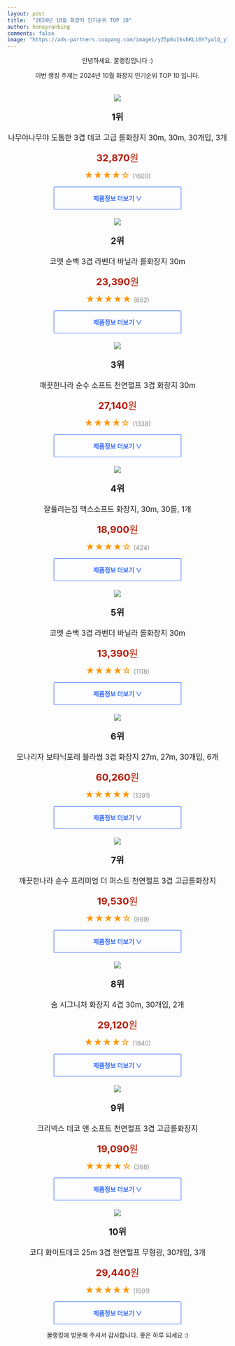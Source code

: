 ```yaml
---
layout: post
title:  "2024년 10월 화장지 인기순위 TOP 10"
author: honeyranking
comments: false
image: "https://ads-partners.coupang.com/image1/yZ5p6o1kvbKL16Y7yalQ_yIUbFkUeGTsUBJ7aaakgjW9sgLf1Elep0T-HwhQwPJweh-mXKLtWezl7XmfwQyniEwXUDJZR8d9S7ss5gHlF4pQIOWsnsIcslq8aHxaWs57l5e2oEyaPjG0T3TxDy6-De9q1hyqWCyUiPU5HcK42DSdDfNKsXWMofEyeF4KcZMrO7VuhTklYb49X3QVWlNc_VKcbQwe1PzKQT8uQROkfSjTGJuaSC-Bq0Q4ODeV0sxsHVgEen4skw38D678LeVFVUiM4i_vOPXhQNzJTs0d4w=="
---
```

<p style="text-align: center;">안녕하세요. 꿀랭킹입니다 :)</p>
<p style="text-align: center;">이번 랭킹 주제는 2024년 10월 화장지 인기순위 TOP 10 입니다.</p><center><img src="https://ads-partners.coupang.com/image1/yZ5p6o1kvbKL16Y7yalQ_yIUbFkUeGTsUBJ7aaakgjW9sgLf1Elep0T-HwhQwPJweh-mXKLtWezl7XmfwQyniEwXUDJZR8d9S7ss5gHlF4pQIOWsnsIcslq8aHxaWs57l5e2oEyaPjG0T3TxDy6-De9q1hyqWCyUiPU5HcK42DSdDfNKsXWMofEyeF4KcZMrO7VuhTklYb49X3QVWlNc_VKcbQwe1PzKQT8uQROkfSjTGJuaSC-Bq0Q4ODeV0sxsHVgEen4skw38D678LeVFVUiM4i_vOPXhQNzJTs0d4w==" style="margin-top:20px" /></center><p style="text-align: center; font-size: 20px"><b>1위</b></p><p style="text-align: center; font-size: 17px">나무야나무야 도톰한 3겹 데코 고급 롤화장지 30m, 30m, 30개입, 3개</p><p style="text-align: center;"><span style="color: #b61800; font-size: 22px;"><b>32,870</b>원</span></p><p style="text-align: center;"><span style="color: #ff9600; font-size: 20px;">★★★★☆ </span><span style="color: #878787;">(1603)</span></p><center><a href="https://link.coupang.com/re/AFFSDP?lptag=AF3899140&subid=honeyrank&pageKey=7449696134&itemId=19021765791&vendorItemId=87041085963&traceid=V0-153-5359f7f8dbef7497&clickBeacon=96c88430-8b51-11ef-8f2b-c51ae6cd09e6%7E3&requestid=20241016090000985164301701&token=31850C%7CMIXED"><div style="font-size: 14px; display: inline-block; padding: 15px 90px; color: #346aff; border-radius: 2px; border: 1px solid #346aff; cursor: pointer;"><b>제품정보 더보기 &or;</b></div></a></center><center><img src="https://ads-partners.coupang.com/image1/iAiKL4CYqndUqMZmiER96WT1wbv-U28pmVi-pNF8D_HapXV8rZrUvghzjvWFYsQwFZsbcIPmVlYr8Vwtiqd5Evil2FFEzUMlApvWTQC46q1jVaePJlXvpIWnydVQZHznu2I4wCmWs6Nck2XLN_FYM4xhGJVFzZ2Gmqbl_OkyZ86Lek98e49ZtO63etkVh9y6soU_03DYi3v1hLJC2-Hcx7SvZqcHotoWvzx0iMEFrUGJoTy84CAaVsMTEOlDTgHvr9xCOwzWCgf5A6SXVpk70SAFL-x4Z4cqI93iYQ==" style="margin-top:20px" /></center><p style="text-align: center; font-size: 20px"><b>2위</b></p><p style="text-align: center; font-size: 17px">코멧 순백 3겹 라벤더 바닐라 롤화장지 30m</p><p style="text-align: center;"><span style="color: #b61800; font-size: 22px;"><b>23,390</b>원</span></p><p style="text-align: center;"><span style="color: #ff9600; font-size: 20px;">★★★★★ </span><span style="color: #878787;">(652)</span></p><center><a href="https://link.coupang.com/re/AFFSDP?lptag=AF3899140&subid=honeyrank&pageKey=261192458&itemId=7633145557&vendorItemId=74924265429&traceid=V0-153-5875e3f7a89a609b&requestid=20241016090000985164301701&token=31850C%7CMIXED"><div style="font-size: 14px; display: inline-block; padding: 15px 90px; color: #346aff; border-radius: 2px; border: 1px solid #346aff; cursor: pointer;"><b>제품정보 더보기 &or;</b></div></a></center><center><img src="https://ads-partners.coupang.com/image1/oLWGSF6tt_Bn5RRhoJR7aDKTe72rE62jMw469YenYh9_us5xfG4qDXGkUukdAlci7P4M7rW9Ly1nQuAkj6JPUVy3DO7KC03-eLA4YFhOYTigTqm_b08VI1p4KB7kir_OuGp1aSpiZyQQ8UHV2ZgwWarjX1k0zkEEHfhmu4RNOJW-4Cb1knlWPR0pc7P5JGcnqYVBxlgd-bpbetooTAM626nyQYCt_vVsnl4XbPFzxXwrRYhSDlvmj9neu2lq9smbKccwrTwaqP4YsmU_HT1itBKF8abiJ6yVYswA" style="margin-top:20px" /></center><p style="text-align: center; font-size: 20px"><b>3위</b></p><p style="text-align: center; font-size: 17px">깨끗한나라 순수 소프트 천연펄프 3겹 화장지 30m</p><p style="text-align: center;"><span style="color: #b61800; font-size: 22px;"><b>27,140</b>원</span></p><p style="text-align: center;"><span style="color: #ff9600; font-size: 20px;">★★★★☆ </span><span style="color: #878787;">(1338)</span></p><center><a href="https://link.coupang.com/re/AFFSDP?lptag=AF3899140&subid=honeyrank&pageKey=6508878052&itemId=19841269468&vendorItemId=77264330499&traceid=V0-153-1e5b0e03d1716c23&requestid=20241016090000985164301701&token=31850C%7CMIXED"><div style="font-size: 14px; display: inline-block; padding: 15px 90px; color: #346aff; border-radius: 2px; border: 1px solid #346aff; cursor: pointer;"><b>제품정보 더보기 &or;</b></div></a></center><center><img src="https://ads-partners.coupang.com/image1/8M9B1IPzZTrf1_Nr8BPUhQyyWuhst9s_RJOTe3c4X1JAPSYvt2hsKRWv09t-fFcgZawCMGaVXc09ffryreoLO5ri6HX2SskLhbo1RueouB0UxLRLOHZHArwSnK11b4b5gXFKjdcH70yXZcUW5JJAzfjJLv_5VA42n5h4kc4MiCfTZJd_ujZjTl6t1SVtqQiADVeS-jy8-0KtJ9QEBmZyDSskGY16CcgtE-TtTsikpy0MD2KgyvdBBE47x6Vr-AXrsguKhsxsXmnIxItNpbOhf9tfzyqTH1uCDc4XxhM3Kyue" style="margin-top:20px" /></center><p style="text-align: center; font-size: 20px"><b>4위</b></p><p style="text-align: center; font-size: 17px">잘풀리는집 맥스소프트 화장지, 30m, 30롤, 1개</p><p style="text-align: center;"><span style="color: #b61800; font-size: 22px;"><b>18,900</b>원</span></p><p style="text-align: center;"><span style="color: #ff9600; font-size: 20px;">★★★★☆ </span><span style="color: #878787;">(424)</span></p><center><a href="https://link.coupang.com/re/AFFSDP?lptag=AF3899140&subid=honeyrank&pageKey=7217195982&itemId=784574317&vendorItemId=85425689956&traceid=V0-153-5db859894e069492&clickBeacon=96c88430-8b51-11ef-a8f9-7dbbb14c3f9b%7E3&requestid=20241016090000985164301701&token=31850C%7CMIXED"><div style="font-size: 14px; display: inline-block; padding: 15px 90px; color: #346aff; border-radius: 2px; border: 1px solid #346aff; cursor: pointer;"><b>제품정보 더보기 &or;</b></div></a></center><center><img src="https://ads-partners.coupang.com/image1/rMrcf60uKkkbdB-YrNB3-6eIO3vowJUJQCxqwpgMy1LysVN3S-QuXSPCqkIi18NbAu5k_ohB9G3rFS7q--sgJBg4dHu8lrc65anhgcqgVyoxvawGjtk5AZGwiNL9p1M1Y05-LsVBIbQ2baGIV34cEvm8lIDMjw95VFu_8M_Z7zshR-NGUtO0xpHaDA26-ju-DxCiwAhoriPHRR-tKs00iSDc6t6BeqMudW2_cUvVbrcwOXI4u9za8x1bmmAhf8PW2Ivz59nLKMMgsCVUP-qlibEd2fxpJno=" style="margin-top:20px" /></center><p style="text-align: center; font-size: 20px"><b>5위</b></p><p style="text-align: center; font-size: 17px">코멧 순백 3겹 라벤더 바닐라 롤화장지 30m</p><p style="text-align: center;"><span style="color: #b61800; font-size: 22px;"><b>13,390</b>원</span></p><p style="text-align: center;"><span style="color: #ff9600; font-size: 20px;">★★★★☆ </span><span style="color: #878787;">(1118)</span></p><center><a href="https://link.coupang.com/re/AFFSDP?lptag=AF3899140&subid=honeyrank&pageKey=261192458&itemId=816702952&vendorItemId=5077941266&traceid=V0-153-5875e3f7a89a609b&requestid=20241016090000985164301701&token=31850C%7CMIXED"><div style="font-size: 14px; display: inline-block; padding: 15px 90px; color: #346aff; border-radius: 2px; border: 1px solid #346aff; cursor: pointer;"><b>제품정보 더보기 &or;</b></div></a></center><center><img src="https://ads-partners.coupang.com/image1/Rs_TOkiYJwkwAVnfRlRlsbo92MT1uooOIgd9yengMttSMSL-5rN2D905_TLylIjm10wD6y6KxG_00E5AgCeOTbrEXSqHS_r36cOziXLjFh0IkdyPPHFGDw5l4AlksdigQWQefJ7OMNsVtK0dfM4yK-NSCrP8Gn9N20JhMLd2uIoOxIS2ZsX_OdExDy7OtbbxcogtmYD5cq1oR-QwEkbgGCgzJAlhC0TnSW-4ymT4zB7Np4rEBt9-LMiJGdvFhloRsVNqF_hBd_j-feG0YiGmvy-GF-D-1hDDeXFCBH0s" style="margin-top:20px" /></center><p style="text-align: center; font-size: 20px"><b>6위</b></p><p style="text-align: center; font-size: 17px">모나리자 보타닉포레 블라썸 3겹 화장지 27m, 27m, 30개입, 6개</p><p style="text-align: center;"><span style="color: #b61800; font-size: 22px;"><b>60,260</b>원</span></p><p style="text-align: center;"><span style="color: #ff9600; font-size: 20px;">★★★★★ </span><span style="color: #878787;">(1391)</span></p><center><a href="https://link.coupang.com/re/AFFSDP?lptag=AF3899140&subid=honeyrank&pageKey=5244750981&itemId=18173721904&vendorItemId=85322982094&traceid=V0-153-54afe29e8920a231&clickBeacon=96c8ab40-8b51-11ef-9ed5-1c86b6ef8b6b%7E3&requestid=20241016090000985164301701&token=31850C%7CMIXED"><div style="font-size: 14px; display: inline-block; padding: 15px 90px; color: #346aff; border-radius: 2px; border: 1px solid #346aff; cursor: pointer;"><b>제품정보 더보기 &or;</b></div></a></center><center><img src="https://ads-partners.coupang.com/image1/DrRak0KcjYZPBIAjDmzc1qj82Zv0pZMnh76t0pvFoPdafirqI0U5NlzzF1U7FR2an359awQvuAyUgamkgHcj0hGCOe7jvPcJSZDR1hlM0__Sc_c1LKoJ_ksNu6HuFEf5-oeUFWBId7-smRf4A9SAqCjXZ-Ln-wpGTlBCme2Vo0e2BF-CZsLt0i3GJ-QE0FR-y7PVdIV9yZiX_Qu5xY8PbIPAFXdnEWz1lviaLG6UmfMEWt3A1n-vB0w4E01u4m5bdgVbwyFFzzxbpBOiTjr1p3RNlAiVI6m1" style="margin-top:20px" /></center><p style="text-align: center; font-size: 20px"><b>7위</b></p><p style="text-align: center; font-size: 17px">깨끗한나라 순수 프리미엄 더 퍼스트 천연펄프 3겹 고급롤화장지</p><p style="text-align: center;"><span style="color: #b61800; font-size: 22px;"><b>19,530</b>원</span></p><p style="text-align: center;"><span style="color: #ff9600; font-size: 20px;">★★★★☆ </span><span style="color: #878787;">(989)</span></p><center><a href="https://link.coupang.com/re/AFFSDP?lptag=AF3899140&subid=honeyrank&pageKey=8261290138&itemId=23799287068&vendorItemId=3008436205&traceid=V0-153-52a81dcb33d04497&requestid=20241016090000985164301701&token=31850C%7CMIXED"><div style="font-size: 14px; display: inline-block; padding: 15px 90px; color: #346aff; border-radius: 2px; border: 1px solid #346aff; cursor: pointer;"><b>제품정보 더보기 &or;</b></div></a></center><center><img src="https://ads-partners.coupang.com/image1/s-sfVNJFoHDVBycJs3cKJ2cqDdmkwAHECadOZNg9BEmjZRpSF6wXS5fGVeHw74wPOepgpsGskYuQk-pSWuXdEDQY83APEqIA91L1OQolqdh-XLM1tBztRpE1-B8imumaj1T_12fKrpAZ74CtFA-NWCgE_iLncpbHl1lr7k7svfJ1W16JKmjFxAd5k8_R3iTNI0LPBzfDGYHhc8llwWO07lvCp-0iUgZ0kjUwP5-QQCUAiPDyHtjnXuac2WSO6CXmka51ZW57bFD-zludFqDvDJHQUYvIVKlQHK-DpkA9WkG0-s-8xHFVp-IPbOTrMA==" style="margin-top:20px" /></center><p style="text-align: center; font-size: 20px"><b>8위</b></p><p style="text-align: center; font-size: 17px">숨 시그니처 화장지 4겹 30m, 30개입, 2개</p><p style="text-align: center;"><span style="color: #b61800; font-size: 22px;"><b>29,120</b>원</span></p><p style="text-align: center;"><span style="color: #ff9600; font-size: 20px;">★★★★☆ </span><span style="color: #878787;">(1840)</span></p><center><a href="https://link.coupang.com/re/AFFSDP?lptag=AF3899140&subid=honeyrank&pageKey=6074872734&itemId=14416719610&vendorItemId=82192306526&traceid=V0-153-e5e0327784d63203&clickBeacon=96c8ab40-8b51-11ef-882a-dafffc4c38ec%7E3&requestid=20241016090000985164301701&token=31850C%7CMIXED"><div style="font-size: 14px; display: inline-block; padding: 15px 90px; color: #346aff; border-radius: 2px; border: 1px solid #346aff; cursor: pointer;"><b>제품정보 더보기 &or;</b></div></a></center><center><img src="https://ads-partners.coupang.com/image1/drImmf0dv0LYYblMdnTk4Mn49GY0VvoMXhhMnn7JRDIYrvQVb9Mn3-13FBfew3A9Ob0Cjti6OPSoAPUwo8KNOpqmm3a7dZzms7J_obDPbvMDZ5pmGMdQtfWOSchUo8otdfnEaYRNRKjI19006qaEnc64rL3GQoQOLba8RN88GhqlrTQt7bb9V4ECsV_qSP8I3Sszt_5c2Xt-PRX_NDnFWgxYMkMFyqXq-Zs4VauyxwfeUe0_2ql_porheerKrjHP-jRcYuJc7lg1rtGocXzHVvTSE3naoiPvtDU=" style="margin-top:20px" /></center><p style="text-align: center; font-size: 20px"><b>9위</b></p><p style="text-align: center; font-size: 17px">크리넥스 데코 앤 소프트 천연펄프 3겹 고급롤화장지</p><p style="text-align: center;"><span style="color: #b61800; font-size: 22px;"><b>19,090</b>원</span></p><p style="text-align: center;"><span style="color: #ff9600; font-size: 20px;">★★★★☆ </span><span style="color: #878787;">(368)</span></p><center><a href="https://link.coupang.com/re/AFFSDP?lptag=AF3899140&subid=honeyrank&pageKey=307020051&itemId=19395560867&vendorItemId=5375349551&traceid=V0-153-558510a4ee6de084&requestid=20241016090000985164301701&token=31850C%7CMIXED"><div style="font-size: 14px; display: inline-block; padding: 15px 90px; color: #346aff; border-radius: 2px; border: 1px solid #346aff; cursor: pointer;"><b>제품정보 더보기 &or;</b></div></a></center><center><img src="https://ads-partners.coupang.com/image1/kt4PvvnzPCe4dkKAknkUChOBBmjA4GW9sK5rcRf-y2seqHTx17nnimpiL4NoT6EQqrF-p2tEzwsDoip6N6chbZfRmqbIvn8YZH5olFhMXysV_QaewTpLWAe1bUOFXjsVGCx9o3Rs8QNdPBnPm_U8Rm2Yk3h5umiJA0b7Xjya_zduEdNQmASWWV-Wo43VXheR1br9RjDZNcpH75QIs2phJqKu0JpbpdGjOREigfw7SQoY861WAeq-7OYhDzA1NEbiTzGED0X3rcXu7B9-v4aaSy5WORls-Bt5MsTBY0JMolwlkwdvXNsnb02G8S6m-Q==" style="margin-top:20px" /></center><p style="text-align: center; font-size: 20px"><b>10위</b></p><p style="text-align: center; font-size: 17px">코디 화이트데코 25m 3겹 천연펄프 무형광, 30개입, 3개</p><p style="text-align: center;"><span style="color: #b61800; font-size: 22px;"><b>29,440</b>원</span></p><p style="text-align: center;"><span style="color: #ff9600; font-size: 20px;">★★★★★ </span><span style="color: #878787;">(1591)</span></p><center><a href="https://link.coupang.com/re/AFFSDP?lptag=AF3899140&subid=honeyrank&pageKey=5057538995&itemId=6826036910&vendorItemId=85767715062&traceid=V0-153-975e58b051cf9d84&clickBeacon=96c8ab40-8b51-11ef-9364-b773180e1c22%7E3&requestid=20241016090000985164301701&token=31850C%7CMIXED"><div style="font-size: 14px; display: inline-block; padding: 15px 90px; color: #346aff; border-radius: 2px; border: 1px solid #346aff; cursor: pointer;"><b>제품정보 더보기 &or;</b></div></a></center><p style="text-align: center;">꿀랭킹에 방문해 주셔서 감사합니다. 좋은 하루 되세요 :)</p>